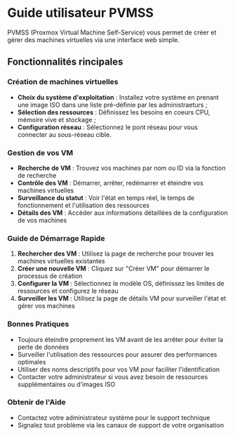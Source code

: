 # Guide utilisateur PVMSS

PVMSS (Proxmox Virtual Machine Self-Service) vous permet de créer et gérer des machines virtuelles via une interface web simple.

## Fonctionnalités rincipales

### Création de machines virtuelles

- **Choix du système d'exploitation** : Installez votre système en prenant une image ISO dans une liste pré-définie par les administraeturs ;
- **Sélection des ressources** : Définissez les besoins en coeurs CPU, mémoire vive et stockage ;
- **Configuration réseau** : Sélectionnez le pont réseau pour vous connecter au sous-réseau cible.

### Gestion de vos VM

- **Recherche de VM** : Trouvez vos machines par nom ou ID via la fonction de recherche
- **Contrôle des VM** : Démarrer, arrêter, redémarrer et éteindre vos machines virtuelles
- **Surveillance du statut** : Voir l'état en temps réel, le temps de fonctionnement et l'utilisation des ressources
- **Détails des VM** : Accéder aux informations détaillées de la configuration de vos machines

### Guide de Démarrage Rapide

1. **Rechercher des VM** : Utilisez la page de recherche pour trouver les machines virtuelles existantes
2. **Créer une nouvelle VM** : Cliquez sur "Créer VM" pour démarrer le processus de création
3. **Configurer la VM** : Sélectionnez le modèle OS, définissez les limites de ressources et configurez le réseau
4. **Surveiller les VM** : Utilisez la page de détails VM pour surveiller l'état et gérer vos machines

### Bonnes Pratiques

- Toujours éteindre proprement les VM avant de les arrêter pour éviter la perte de données
- Surveiller l'utilisation des ressources pour assurer des performances optimales
- Utiliser des noms descriptifs pour vos VM pour faciliter l'identification
- Contacter votre administrateur si vous avez besoin de ressources supplémentaires ou d'images ISO

### Obtenir de l'Aide

- Contactez votre administrateur système pour le support technique
- Signalez tout problème via les canaux de support de votre organisation
